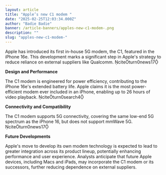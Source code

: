 ```yaml
---
layout: article
title: "Apple’s new C1 modem "
date: "2025-02-25T12:03:34.000Z"
author: "Badie Badie"
banner: /article-banners/apples-new-c1-modem-.png
description: ""
slug: "apples-new-c1-modem-"
---
```


Apple has introduced its first in-house 5G modem, the C1, featured in the iPhone 16e. This development marks a significant step in Apple's strategy to reduce reliance on external suppliers like Qualcomm. citeturn0news17

**Design and Performance**

The C1 modem is engineered for power efficiency, contributing to the iPhone 16e's extended battery life. Apple claims it is the most power-efficient modem ever included in an iPhone, enabling up to 26 hours of video playback. citeturn0search4

**Connectivity and Compatibility**

The C1 modem supports 5G connectivity, covering the same low-end 5G spectrum as the iPhone 16, but does not support mmWave 5G. citeturn0news17

**Future Developments**

Apple's move to develop its own modem technology is expected to lead to greater integration across its product lineup, potentially enhancing performance and user experience. Analysts anticipate that future Apple devices, including Macs and iPads, may incorporate the C1 modem or its successors, further reducing dependence on external suppliers. 
